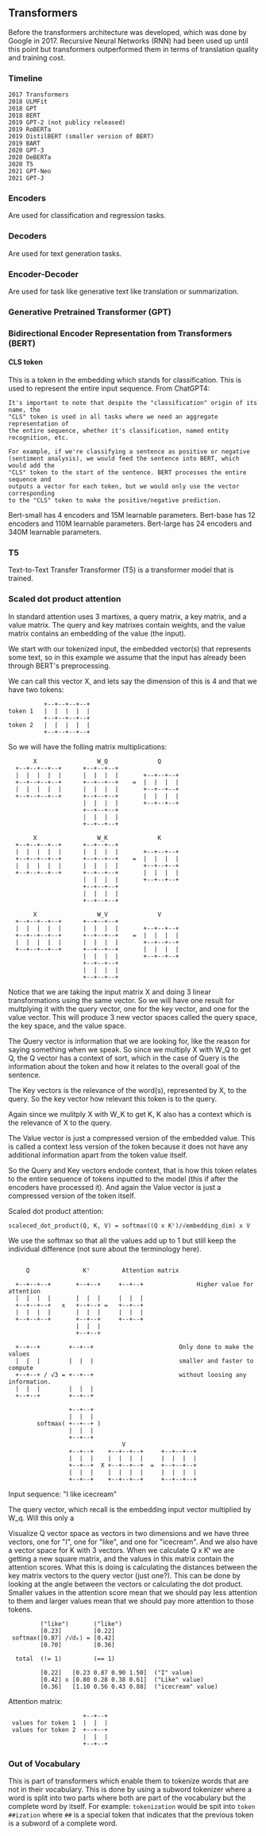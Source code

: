 ## Transformers
Before the transformers architecture was developed, which was done by Google in
2017. Recursive Neural Networks (RNN) had been used up until this point but
transformers outperformed them in terms of translation quality and training
cost.

### Timeline
```
2017 Transformers
2018 ULMFit
2018 GPT
2018 BERT
2019 GPT-2 (not publicy released)
2019 RoBERTa
2019 DistilBERT (smaller version of BERT)
2019 BART
2020 GPT-3
2020 DeBERTa
2020 T5
2021 GPT-Neo
2021 GPT-J
```

### Encoders
Are used for classification and regression tasks.

### Decoders
Are used for text generation tasks.

### Encoder-Decoder
Are used for task like generative text like translation or summarization.

### Generative Pretrained Transformer (GPT)

### Bidirectional Encoder Representation from Transformers (BERT)

#### CLS token
This is a token in the embedding which stands for classification. This is used
to represent the entire input sequence.
From ChatGPT4: 
```
It's important to note that despite the "classification" origin of its name, the
"CLS" token is used in all tasks where we need an aggregate representation of
the entire sequence, whether it's classification, named entity recognition, etc.

For example, if we're classifying a sentence as positive or negative
(sentiment analysis), we would feed the sentence into BERT, which would add the
"CLS" token to the start of the sentence. BERT processes the entire sequence and
outputs a vector for each token, but we would only use the vector corresponding
to the "CLS" token to make the positive/negative prediction.
```

Bert-small has 4 encoders and 15M learnable parameters.
Bert-base has 12 encoders and 110M learnable parameters.
Bert-large has 24 encoders and 340M learnable parameters.

### T5
Text-to-Text Transfer Transformer (T5) is a transformer model that is trained.

### Scaled dot product attention
In standard attention uses 3 martixes, a query matrix, a key matrix, and a value
matrix. The query and key matrixes contain weights, and the value matrix
contains an embedding of the value (the input).

We start with our tokenized input, the embedded vector(s) that represents some
text, so in this example we assume that the input has already been through
BERT's preprocessing.

We can call this vector X, and lets say the dimension of this is 4 and that we
have two tokens:
```
          +--+--+--+--+
token 1   |  |  |  |  |
          +--+--+--+--+
token 2   |  |  |  |  |
          +--+--+--+--+
```

So we will have the folling matrix multiplications:
```
       X                 W_Q              Q
  +--+--+--+--+      +--+--+--+
  |  |  |  |  |      |  |  |  |       +--+--+--+
  +--+--+--+--+      +--+--+--+    =  |  |  |  |     
  |  |  |  |  |      |  |  |  |       +--+--+--+
  +--+--+--+--+      +--+--+--+       |  |  |  |
                     |  |  |  |       +--+--+--+
                     +--+--+--+
                     |  |  |  |
                     +--+--+--+

       X                 W_K              K
  +--+--+--+--+      +--+--+--+
  |  |  |  |  |      |  |  |  |       +--+--+--+
  +--+--+--+--+      +--+--+--+    =  |  |  |  |     
  |  |  |  |  |      |  |  |  |       +--+--+--+
  +--+--+--+--+      +--+--+--+       |  |  |  |
                     |  |  |  |       +--+--+--+
                     +--+--+--+
                     |  |  |  |
                     +--+--+--+

       X                 W_V              V
  +--+--+--+--+      +--+--+--+
  |  |  |  |  |      |  |  |  |       +--+--+--+
  +--+--+--+--+      +--+--+--+    =  |  |  |  |     
  |  |  |  |  |      |  |  |  |       +--+--+--+
  +--+--+--+--+      +--+--+--+       |  |  |  |
                     |  |  |  |       +--+--+--+
                     +--+--+--+
                     |  |  |  |
                     +--+--+--+
```
Notice that we are taking the input matrix X and doing 3 linear transformations
using the same vector. So we will have one result for multplying it with the
query vector, one for the key vector, and one for the value vector. This will
produce 3 new vector spaces called the query space, the key space, and the value
space.

The Query vector is information that we are looking for, like the reason for
saying something when we speak. So since we multiply X with W_Q to get Q, the
Q vector has a context of sort, which in the case of Query is the information
about the token and how it relates to the overall goal of the sentence.

The Key vectors is the relevance of the word(s), represented by X, to the query. 
So the key vector how relevant this token is to the query.

Again since we mulitply X with W_K to get K, K also has a context which is the
relevance of X to the query.

The Value vector is just a compressed version of the embedded value. This is
called a context less version of the token because it does not have any
additional information apart from the token value itself.

So the Query and Key vectors endode context, that is how this token relates to
the entire sequence of tokens inputted to the model (this if after the encoders
have processed it). And again the Value vector is just a compressed version of
the token itself.

Scaled dot product attention:
```
scaleced_dot_product(Q, K, V) = softmax((Q x Kᵗ)/√embedding_dim) x V
```
We use the softmax so that all the values add up to 1 but still keep the
individual difference (not sure about the terminology here).

```

     Q               Kᵗ         Attention matrix
  
  +--+--+--+       +--+--+     +--+--+               Higher value for attention
  |  |  |  |       |  |  |     |  |  |
  +--+--+--+   x   +--+--+ =   +--+--+
  |  |  |  |       |  |  |     |  |  |
  +--+--+--+       +--+--+     +--+--+
                   |  |  |
                   +--+--+

  +--+--+        +--+--+                        Only done to make the values
  |  |  |        |  |  |                        smaller and faster to compute
  +--+--+ / √3 = +--+--+                        without loosing any information.
  |  |  |        |  |  |
  +--+--+        +--+--+

                 +--+--+
                 |  |  |
        softmax( +--+--+ )
                 |  |  |
                 +--+--+
                                V        
                 +--+--+    +--+--+--+     +--+--+--+
                 |  |  |    |  |  |  |     |  |  |  |
                 +--+--+  X +--+--+--+  =  +--+--+--+
                 |  |  |    |  |  |  |     |  |  |  |
                 +--+--+    +--+--+--+     +--+--+--+

```

Input sequence: "I like icecream"

The query vector, which recall is the embedding input vector multiplied by
W_q. Will this only a 

Visualize Q vector space as vectors in two dimensions and we have three vectors,
one for "I", one for "like", and one for "icecream".  And we also have a vector
space for K with 3 vectors. When we calculate Q x Kᵗ we are getting a new square
matrix, and the values in this matrix contain the attention scores. What this is
doing is calculating the distances between the key matrix vectors to the query
vector (just one?). This can be done by looking at the angle between the vectors
or calculating the dot product.
Smaller values in the attention score mean that we should pay less attention to
them and larger values mean that we should pay more attention to those tokens.

```
         ("like")       ("like")
         [0.23]         [0.22]
 softmax([0.87] /√dₖ) = [0.42]
         [0.70]         [0.36]

  total  (!= 1)         (== 1)

         [0.22]   [0.23 0.87 0.90 1.50]  ("I" value)
         [0.42] x [0.80 0.28 0.38 0.61]  ("Like" value)
         [0.36]   [1.10 0.56 0.43 0.88]  ("icecream" value)

```

Attention matrix:
 
```
                     +--+--+
 values for token 1  |  |  | 
 values for token 2  +--+--+
                     |  |  |
                     +--+--+
```

### Out of Vocabulary
This is part of transformers which enable them to tokenize words that are not
in their vocabulary. This is done by using a subword tokenizer where a word is
split into two parts where both are part of the vocabulary but the complete word
by itself.
For example: `tokenization` would be spit into `token` `##ization` where `##`
is a special token that indicates that the previous token is a subword of a
complete word.

